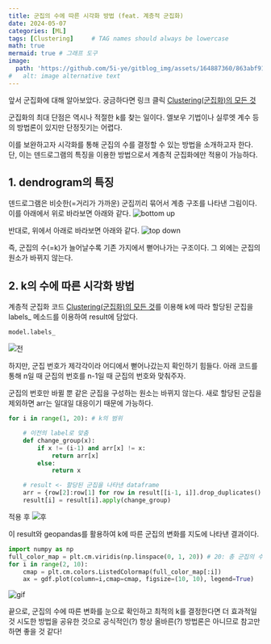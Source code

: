```yaml
---
title: 군집의 수에 따른 시각화 방법 (feat. 계층적 군집화)
date: 2024-05-07
categories: [ML]
tags: [Clustering]     # TAG names should always be lowercase
math: true
mermaid: true # 그래프 도구
image:
  path: 'https://github.com/5i-ye/gitblog_img/assets/164887360/863abf91-287f-44c7-a5b9-8532e592e748'
#   alt: image alternative text
---
```


앞서 군집화에 대해 알아보았다. 궁금하다면 링크 클릭
 [Clustering(군집화)의 모든 것](https://5i-ye.github.io/posts/2/)

군집화의 최대 단점은 역시나 적절한 k를 찾는 일이다. 엘보우 기법이나 실루엣 계수 등의 방법론이 있지만 단정짓기는 어렵다.

이를 보완하고자 시각화를 통해 군집의 수를 결정할 수 있는 방법을 소개하고자 한다.
단, 이는 덴드로그램의 특징을 이용한 방법으로서 계층적 군집화에만 적용이 가능하다.



## 1.  dendrogram의 특징
덴드로그램은 비슷한(=거리가 가까운) 군집끼리 묶어서 계층 구조를 나타낸 그림이다. 이를 아래에서 위로 바라보면 아래와 같다.
![bottom up](https://github.com/5i-ye/gitblog_img/assets/164887360/95888fff-0473-4179-b48e-36263710b474)

반대로, 위에서 아래로 바라보면 아래와 같다.
![top down](https://github.com/5i-ye/gitblog_img/assets/164887360/863abf91-287f-44c7-a5b9-8532e592e748)

즉, 군집의 수(=k)가 늘어날수록 기존 가지에서 뻗어나가는 구조이다. 그 외에는 군집의 원소가 바뀌지 않는다.

## 2. k의 수에 따른 시각화 방법 

계층적 군집화 코드 [Clustering(군집화)의 모든 것](https://5i-ye.github.io/posts/2/)를 이용해 k에 따라 할당된 군집을 labels_ 메소드를 이용하여 result에 담았다.
```python
model.labels_
```
![전](https://github.com/5i-ye/gitblog_img/assets/164887360/f5db0100-03c6-4dbf-970f-10fe54e161f8)

하지만, 군집 번호가 제각각이라 어디에서 뻗어나갔는지 확인하기 힘들다.
아래 코드를 통해 n일 때 군집의 번호를 n-1일 때 군집의 번호와 맞춰주자.

군집의 번호만 바뀔 뿐 같은 군집을 구성하는 원소는 바뀌지 않는다.
새로 할당된 군집을 제외하면 arr는 일대일 대응이기 때문에 가능하다.

```python
for i in range(1, 20): # k의 범위

    # 이전의 label로 맞춤
    def change_group(x):
        if x != (i-1) and arr[x] != x:
            return arr[x]
        else:
            return x

    # result <- 할당된 군집을 나타낸 dataframe
    arr = {row[2]:row[1] for row in result[[i-1, i]].drop_duplicates().itertuples()}
    result[i] = result[i].apply(change_group)
```

적용 후
![후](https://github.com/5i-ye/gitblog_img/assets/164887360/ea8e280a-636c-45be-b39b-52646c7a789a)

이 result와 geopandas를 활용하여 k에 따른 군집의 변화를 지도에 나타낸 결과이다.

```python
import numpy as np
full_color_map = plt.cm.viridis(np.linspace(0, 1, 20)) # 20: 총 군집의 수
for i in range(2, 10):
    cmap = plt.cm.colors.ListedColormap(full_color_map[:i])
    ax = gdf.plot(column=i,cmap=cmap, figsize=(10, 10), legend=True) 
```
![gif](https://github.com/5i-ye/gitblog_img/assets/164887360/a93bc473-014e-41f2-8cb8-494bde546af0)

끝으로, 군집의 수에 따른 변화를 눈으로 확인하고 최적의 k를 결정한다면 더 효과적일 것 시도한 방법을 공유한 것으로 공식적인(?) 항상 올바른(?) 방법론은 아니므로 참고만 하면 좋을 것 같다!
